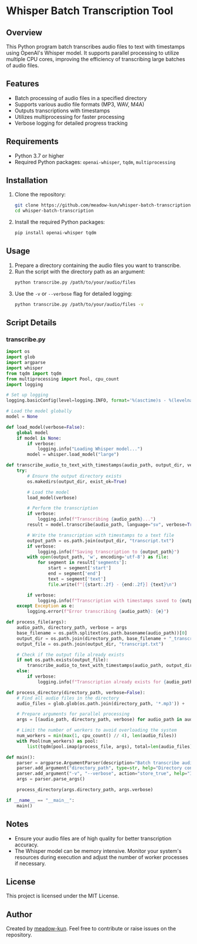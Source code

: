 
# Whisper Batch Transcription Tool

## Overview

This Python program batch transcribes audio files to text with timestamps using OpenAI's Whisper model. It supports parallel processing to utilize multiple CPU cores, improving the efficiency of transcribing large batches of audio files.

## Features

- Batch processing of audio files in a specified directory
- Supports various audio file formats (MP3, WAV, M4A)
- Outputs transcriptions with timestamps
- Utilizes multiprocessing for faster processing
- Verbose logging for detailed progress tracking

## Requirements

- Python 3.7 or higher
- Required Python packages: `openai-whisper`, `tqdm`, `multiprocessing`

## Installation

1. Clone the repository:
    ```bash
    git clone https://github.com/meadow-kun/whisper-batch-transcription.git
    cd whisper-batch-transcription
    ```

2. Install the required Python packages:
    ```bash
    pip install openai-whisper tqdm
    ```

## Usage

1. Prepare a directory containing the audio files you want to transcribe.
2. Run the script with the directory path as an argument:
    ```bash
    python transcribe.py /path/to/your/audio/files
    ```
3. Use the `-v` or `--verbose` flag for detailed logging:
    ```bash
    python transcribe.py /path/to/your/audio/files -v
    ```

## Script Details

### transcribe.py

```python
import os
import glob
import argparse
import whisper
from tqdm import tqdm
from multiprocessing import Pool, cpu_count
import logging

# Set up logging
logging.basicConfig(level=logging.INFO, format='%(asctime)s - %(levelname)s - %(message)s')

# Load the model globally
model = None

def load_model(verbose=False):
    global model
    if model is None:
        if verbose:
            logging.info("Loading Whisper model...")
        model = whisper.load_model("large")

def transcribe_audio_to_text_with_timestamps(audio_path, output_dir, verbose=False):
    try:
        # Ensure the output directory exists
        os.makedirs(output_dir, exist_ok=True)

        # Load the model
        load_model(verbose)

        # Perform the transcription
        if verbose:
            logging.info(f"Transcribing {audio_path}...")
        result = model.transcribe(audio_path, language="sv", verbose=True)

        # Write the transcription with timestamps to a text file
        output_path = os.path.join(output_dir, "transcript.txt")
        if verbose:
            logging.info(f"Saving transcription to {output_path}")
        with open(output_path, 'w', encoding='utf-8') as file:
            for segment in result['segments']:
                start = segment['start']
                end = segment['end']
                text = segment['text']
                file.write(f"[{start:.2f} - {end:.2f}] {text}\n")

        if verbose:
            logging.info(f"Transcription with timestamps saved to {output_path}")
    except Exception as e:
        logging.error(f"Error transcribing {audio_path}: {e}")

def process_file(args):
    audio_path, directory_path, verbose = args
    base_filename = os.path.splitext(os.path.basename(audio_path))[0]
    output_dir = os.path.join(directory_path, base_filename + "_transcripts")
    output_file = os.path.join(output_dir, "transcript.txt")

    # Check if the output file already exists
    if not os.path.exists(output_file):
        transcribe_audio_to_text_with_timestamps(audio_path, output_dir, verbose)
    else:
        if verbose:
            logging.info(f"Transcription already exists for {audio_path}, skipping...")

def process_directory(directory_path, verbose=False):
    # Find all audio files in the directory
    audio_files = glob.glob(os.path.join(directory_path, '*.mp3')) +                   glob.glob(os.path.join(directory_path, '*.wav')) +                   glob.glob(os.path.join(directory_path, '*.m4a'))

    # Prepare arguments for parallel processing
    args = [(audio_path, directory_path, verbose) for audio_path in audio_files]

    # Limit the number of workers to avoid overloading the system
    num_workers = min(max(1, cpu_count() // 4), len(audio_files))
    with Pool(num_workers) as pool:
        list(tqdm(pool.imap(process_file, args), total=len(audio_files), desc="Processing audio files", unit="file"))

def main():
    parser = argparse.ArgumentParser(description="Batch transcribe audio files to text with timestamps using Whisper.")
    parser.add_argument("directory_path", type=str, help="Directory containing audio files")
    parser.add_argument("-v", "--verbose", action="store_true", help="Increase output verbosity")
    args = parser.parse_args()

    process_directory(args.directory_path, args.verbose)

if __name__ == "__main__":
    main()
```

## Notes

- Ensure your audio files are of high quality for better transcription accuracy.
- The Whisper model can be memory intensive. Monitor your system's resources during execution and adjust the number of worker processes if necessary.

## License

This project is licensed under the MIT License.

## Author

Created by [meadow-kun](https://github.com/meadow-kun). Feel free to contribute or raise issues on the repository.
